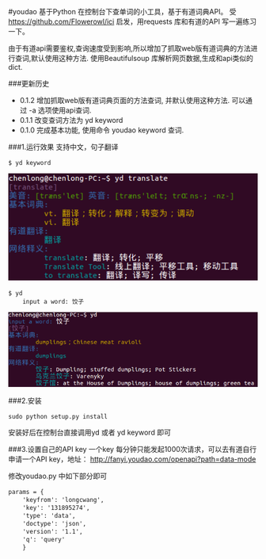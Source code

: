 #youdao
基于Python 在控制台下查单词的小工具，基于有道词典API。
受<https://github.com/Flowerowl/ici> 启发，用requests 库和有道的API 写一遍练习一下。

由于有道api需要鉴权,查询速度受到影响,所以增加了抓取web版有道词典的方法进行查词,默认使用这种方法.
使用Beautifulsoup 库解析网页数据,生成和api类似的dict.

###更新历史
+ 0.1.2 增加抓取web版有道词典页面的方法查词, 并默认使用这种方法. 可以通过 -a 选项使用api查词.
+ 0.1.1 改变查词方法为 yd keyword
+ 0.1.0 完成基本功能, 使用命令 youdao keyword 查词.

###1.运行效果
支持中文，句子翻译

	$ yd keyword
![截图1](./pic1.png)

	$ yd
		input a word: 饺子
![截图2](./pic2.png)


###2.安装

	sudo python setup.py install
安装好后在控制台直接调用yd 或者 yd keyword 即可

###3.设置自己的API key
一个key 每分钟只能发起1000次请求，可以去有道自行申请一个API key，地址：
<http://fanyi.youdao.com/openapi?path=data-mode>

修改youdao.py 中如下部分即可

	params = {
        'keyfrom': 'longcwang',
        'key': '131895274',
        'type': 'data',
        'doctype': 'json',
        'version': '1.1',
        'q': 'query'
	    }